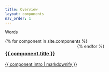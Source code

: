 ```yaml
---
title: Overview
layout: components
nav_order: 1
---
```


Words
 <div style="display: flex; flex-wrap: wrap;">
  {% for component in site.components %}
  <div>
    <a href="{{site.baseurl}}{{ component.url }}">
      <h3>{{ component.title }}</h3>
      <p>{{ component.intro | markdownify }}</p>
    </a>
  </div>
  {% endfor %}  
</div>
